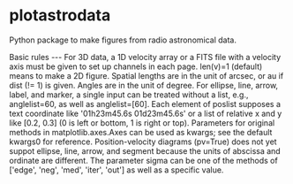 # plotastrodata
Python package to make figures from radio astronomical data.

Basic rules --- For 3D data, a 1D velocity array or a FITS file
    with a velocity axis must be given to set up channels in each page.
    len(v)=1 (default) means to make a 2D figure.
    Spatial lengths are in the unit of arcsec, or au if dist (!= 1) is given.
    Angles are in the unit of degree.
    For ellipse, line, arrow, label, and marker,
    a single input can be treated without a list, e.g., anglelist=60,
    as well as anglelist=[60].
    Each element of poslist supposes a text coordinate
    like '01h23m45.6s 01d23m45.6s' or a list of relative x and y
    like [0.2, 0.3] (0 is left or bottom, 1 is right or top).
    Parameters for original methods in matplotlib.axes.Axes can be
    used as kwargs; see the default kwargs0 for reference.
    Position-velocity diagrams (pv=True) does not yet suppot ellipse, line,
    arrow, and segment because the units of abscissa and ordinate
    are different.
    The parameter sigma can be one of the methods of
    ['edge', 'neg', 'med', 'iter', 'out'] as well as a specific value.
